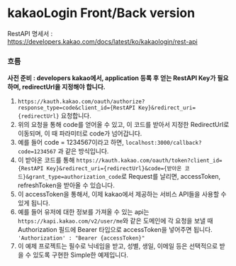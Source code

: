 # kakaoLogin Front/Back version

RestAPI 명세서 : https://developers.kakao.com/docs/latest/ko/kakaologin/rest-api

### 흐름

**사전 준비 : developers kakao에서, application 등록 후 얻는 RestAPI Key가 필요하며, redirectUrl을 지정해야 합니다.**

1. `https://kauth.kakao.com/oauth/authorize?response_type=code&client_id={RestAPI Key}&redirect_uri={redirectUrl}` 요청합니다.
2. 위의 요청을 통해 code를 얻어올 수 있고, 이 코드를 받아서 지정한 RedirectUrl로 이동되며, 이 때 파라미터로 code가 넘어갑니다. 
3. 예를 들어 code = 1234567이라고 하면, `localhost:3000/callback?code=1234567` 과 같은 방식입니다.
4. 이 받아온 코드를 통해 `https://kauth.kakao.com/oauth/token?client_id={RestAPI Key}&redirect_uri={redirectUrl}&code={받아온 코드}&grant_type=authorization_code`로 Request를 날리면, accessToken, refreshToken을 받아올 수 있습니다.
5. 이 accessToken을 통해서, 이제 kakao에서 제공하는 서비스 API들을 사용할 수 있게 됩니다.
6. 예를 들어 유저에 대한 정보를 가져올 수 있는 api는 `https://kapi.kakao.com/v2/user/me`와 같은 도메인에 각 요청을 보낼 때 Authorization 필드에 Bearer 타입으로 accessToken을 넣어주면 됩니다. `'Authorization' : "Bearer {accessToken}"`
7. 이 예제 프로젝트는 필수로 닉네임을 받고, 성별, 생일, 이메일 등은 선택적으로 받을 수 있도록 구현한 Simple한 예제입니다.
